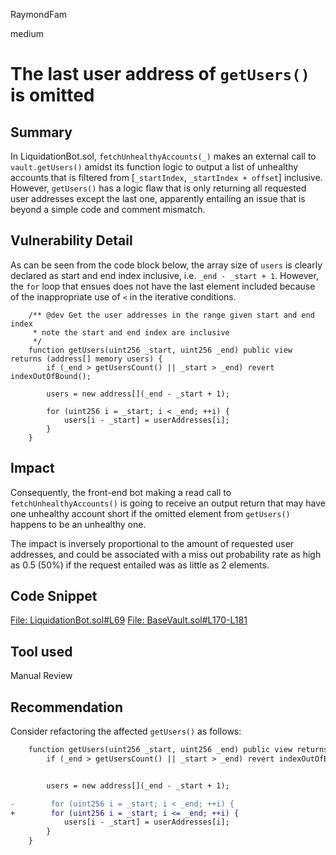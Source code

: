 RaymondFam

medium

# The last user address of `getUsers()` is omitted

## Summary
In LiquidationBot.sol, `fetchUnhealthyAccounts(_)` makes an external call to `vault.getUsers()` amidst its function logic to output a list of unhealthy accounts that is filtered from [`_startIndex`, `_startIndex + offset`]  inclusive. However, `getUsers()` has a logic flaw that is only returning all requested user addresses except the last one, apparently entailing an issue that is beyond a simple code and comment mismatch.

## Vulnerability Detail
As can be seen from the code block below, the array size of `users` is clearly declared as start and end index inclusive, i.e. `_end - _start + 1`. However, the `for` loop that ensues does not have the last element included because of the inappropriate use of `<` in the iterative conditions.

```solidity
    /** @dev Get the user addresses in the range given start and end index
     * note the start and end index are inclusive
     */
    function getUsers(uint256 _start, uint256 _end) public view returns (address[] memory users) {
        if (_end > getUsersCount() || _start > _end) revert indexOutOfBound();

        users = new address[](_end - _start + 1);

        for (uint256 i = _start; i < _end; ++i) {
            users[i - _start] = userAddresses[i];
        }
    }
```
## Impact
Consequently, the front-end bot making a read call to `fetchUnhealthyAccounts()` is going to receive an output return that may have one unhealthy account short if the omitted element from `getUsers()` happens to be an unhealthy one.

The impact is inversely proportional to the amount of requested user addresses, and could be associated with a miss out probability rate as high as 0.5 (50%) if the request entailed was as little as 2 elements.  

## Code Snippet
[File: LiquidationBot.sol#L69](https://github.com/sherlock-audit/2023-03-taurus/blob/main/taurus-contracts/contracts/LiquidationBot/LiquidationBot.sol#L69)
[File: BaseVault.sol#L170-L181](https://github.com/sherlock-audit/2023-03-taurus/blob/main/taurus-contracts/contracts/Vault/BaseVault.sol#L170-L181)

## Tool used

Manual Review

## Recommendation
Consider refactoring the affected `getUsers()` as follows:

```diff
    function getUsers(uint256 _start, uint256 _end) public view returns (address[] memory users) {
        if (_end > getUsersCount() || _start > _end) revert indexOutOfBound();


        users = new address[](_end - _start + 1);

-        for (uint256 i = _start; i < _end; ++i) {
+        for (uint256 i = _start; i <= _end; ++i) {
            users[i - _start] = userAddresses[i];
        }
    }
```

